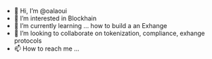 - 👋 Hi, I’m @oalaoui
- 👀 I’m interested in Blockhain
- 🌱 I’m currently learning ... how to build a an Exhange
- 💞️ I’m looking to collaborate on tokenization, compliance, exhange protocols
- 📫 How to reach me ... 

<!---
oalaoui/oalaoui is a ✨ special ✨ repository because its `README.md` (this file) appears on your GitHub profile.
You can click the Preview link to take a look at your changes.
--->
